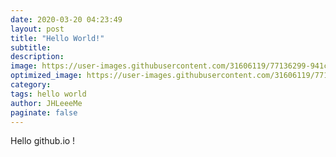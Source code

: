 ```yaml
---
date: 2020-03-20 04:23:49
layout: post
title: "Hello World!"
subtitle: 
description: 
image: https://user-images.githubusercontent.com/31606119/77136299-941cf180-6aae-11ea-9180-0e836cf53780.jpeg
optimized_image: https://user-images.githubusercontent.com/31606119/77136299-941cf180-6aae-11ea-9180-0e836cf53780.jpeg
category:
tags: hello world
author: JHLeeeMe
paginate: false
---
```


Hello github.io !
